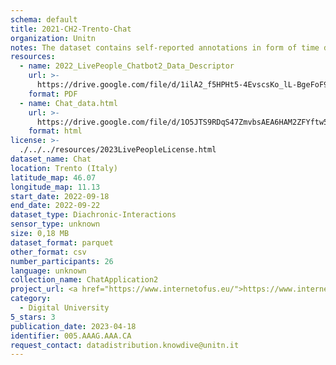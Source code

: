 ```yaml
---
schema: default
title: 2021-CH2-Trento-Chat
organization: Unitn
notes: The dataset contains self-reported annotations in form of time diaries, provided by the participants every half hour. The dataset was collected as part of the WeNet project, a Horizon 2020 funded project that aims at developing a diversity-aware, machine-mediated paradigm for social interactions.
resources:
  - name: 2022_LivePeople_Chatbot2_Data_Descriptor
    url: >-
      https://drive.google.com/file/d/1ilA2_f5HPHt5-4EvscsKo_lL-BgeFoF9/view?usp=sharing
    format: PDF
  - name: Chat_data.html
    url: >-
      https://drive.google.com/file/d/1O5JTS9RDqS47ZmvbsAEA6HAM2ZFYftw5/view?usp=sharing
    format: html
license: >-
  ./../../resources/2023LivePeopleLicense.html
dataset_name: Chat
location: Trento (Italy)
latitude_map: 46.07
longitude_map: 11.13
start_date: 2022-09-18
end_date: 2022-09-22
dataset_type: Diachronic-Interactions
sensor_type: unknown
size: 0,18 MB
dataset_format: parquet
other_format: csv
number_participants: 26
language: unknown
collection_name: ChatApplication2
project_url: <a href="https://www.internetofus.eu/">https://www.internetofus.eu/</a>
category:
  - Digital University
5_stars: 3
publication_date: 2023-04-18
identifier: 005.AAAG.AAA.CA
request_contact: datadistribution.knowdive@unitn.it
---
```

